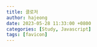 ```yaml
---
title: 클로저
author: hajeong
date: 2023-05-28 11:33:00 +0800
categories: [Study, Javascript]
tags: [favicon]
---
```

